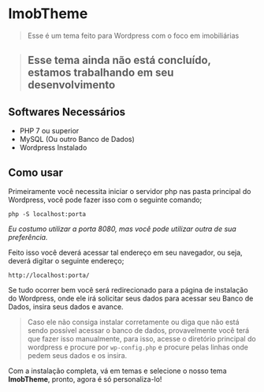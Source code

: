 # ImobTheme

> Esse é um tema feito para Wordpress com o foco em imobiliárias

> ## **Esse tema ainda não está concluído, estamos trabalhando em seu desenvolvimento**

## Softwares Necessários

- PHP 7 ou superior
- MySQL (Ou outro Banco de Dados)
- Wordpress Instalado

## Como usar

Primeiramente você necessita iniciar o servidor php nas pasta principal do Wordpress, você pode fazer isso com o seguinte comando;

`php -S localhost:porta` 

_Eu costumo utilizar a porta 8080, mas você pode utilizar outra de sua preferência._

Feito isso você deverá acessar tal endereço em seu navegador, ou seja, deverá digitar o seguinte endereço;

`http://localhost:porta/`

Se tudo ocorrer bem você será redirecionado para a página de instalação do Wordpress, onde ele irá solicitar seus dados para acessar seu Banco de Dados, insira seus dados e avance.

> Caso ele não consiga instalar corretamente ou diga que não está sendo possível acessar o banco de dados, provavelmente você terá que fazer isso manualmente, para isso, acesse o diretório principal do wordpress e procure por `wp-config.php` e procure pelas linhas onde pedem seus dados e os insira.

Com a instalação completa, vá em temas e selecione o nosso tema **ImobTheme**, pronto, agora é só personaliza-lo! 